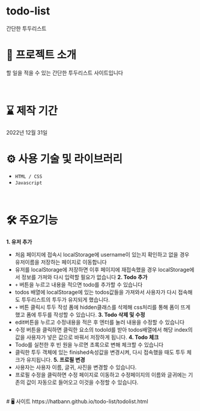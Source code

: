 # todo-list
간단한 투두리스트
<br>


# 📄 프로젝트 소개
할 일을 적을 수 있는 간단한 투두리스트 사이트입니다


<br>

# ⌛ 제작 기간
2022년 12월 31일
<br>

# ⚙ 사용 기술 및 라이브러리
- `HTML / CSS`
- `Javascript`

<br>

# 🛠 주요기능
<strong>1. 유저 추가</strong>
- 처음 페이지에 접속시 localStorage에 username이 있는지 확인하고 없을 경우 유저이름을 저장하는 페이지로 이동합니다
- 유저를 localStorage에 저장하면 이후 페이지에 재접속했을 경우 localStorage에서 정보를 가져와 다시 입력할 필요가 없습니다
<strong>2. Todo 추가</strong>
- `+` 버튼을 누르고 내용을 적으면 todo를 추가할 수 있습니다
- todos 배열에 localStorage에 있는 todos값들을 가져와서 사용자가 다시 접속해도 투두리스트의 투두가 유지되게 했습니다.
- `+` 버튼 클릭시 투두 작성 폼에 hidden클래스를 삭제해 css처리를 통해 폼이 뜨게 했고 폼에 투두를 작성할 수 있습니다.
<strong>3. Todo 삭제 및 수정</strong>
- edit버튼을 누르고 수정내용을 적은 후 엔터를 눌러 내용을 수정할 수 있습니다
- 수정 버튼을 클릭하면 클릭한 요소의 todoId를 받아 todos배열에서 해당 index의 값을 사용자가 넣은 값으로 바꿔서 저장하게 됩니다. 
<strong>4. Todo 체크</strong>
- Todo를 실천한 후 빈 원을 누르면 초록으로 변해 체크할 수 있습니다
- 클릭한 투두 객체에 있는 finished속성값을 변경시켜, 다시 접속했을 때도 투두 체크가 유지됩니다.
<strong>5. 프로필 변경</strong>
- 사용자는 사용자 이름, 글귀, 사진을 변경할 수 있습니다.
- 프로필 수정을 클릭하면 수정 페이지로 이동하고 수정페이지의 이름와 글귀에는 기존의 값이 자동으로 들어오고 이것을 수정할 수 있습니다.

<br>
#  🖥 사이트
https://hatbann.github.io/todo-list/todolist.html


